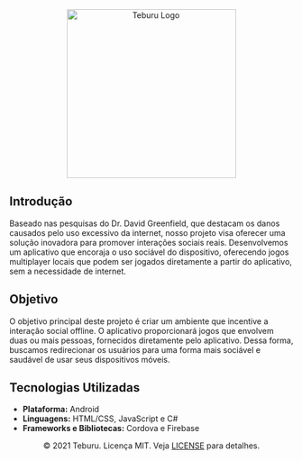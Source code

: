 <div align="center">
    <img src="https://i.imgur.com/3jOrfF6.png" alt="Teburu Logo" width="300" />
</div>



## Introdução

Baseado nas pesquisas do Dr. David Greenfield, que destacam os danos causados pelo uso excessivo da internet, nosso projeto visa oferecer uma solução inovadora para promover interações sociais reais. Desenvolvemos um aplicativo que encoraja o uso sociável do dispositivo, oferecendo jogos multiplayer locais que podem ser jogados diretamente a partir do aplicativo, sem a necessidade de internet.

## Objetivo

O objetivo principal deste projeto é criar um ambiente que incentive a interação social offline. O aplicativo proporcionará jogos que envolvem duas ou mais pessoas, fornecidos diretamente pelo aplicativo. Dessa forma, buscamos redirecionar os usuários para uma forma mais sociável e saudável de usar seus dispositivos móveis.

## Tecnologias Utilizadas

- **Plataforma:** Android
- **Linguagens:** HTML/CSS, JavaScript e C#
- **Frameworks e Bibliotecas:** Cordova e Firebase

<div align="center">

© 2021 Teburu. Licença MIT. Veja [LICENSE](LICENSE) para detalhes.

</div>
